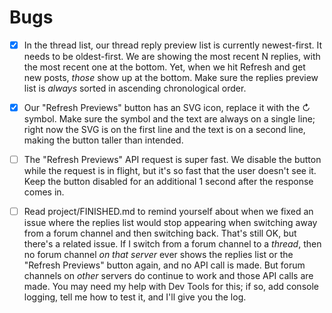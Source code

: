 # Bugs
- [x] In the thread list, our thread reply preview list is currently newest-first. It needs to be oldest-first. We are showing the most recent N replies, with the most recent one at the bottom. Yet, when we hit Refresh and get new posts, _those_ show up at the bottom. Make sure the replies preview list is _always_ sorted in ascending chronological order.
- [x] Our "Refresh Previews" button has an SVG icon, replace it with the ↻ symbol. Make sure the symbol and the text are always on a single line; right now the SVG is on the first line and the text is on a second line, making the button taller than intended.
- [ ] The "Refresh Previews" API request is super fast. We disable the button while the request is in flight, but it's so fast that the user doesn't see it. Keep the button disabled for an additional 1 second after the response comes in.
- [ ] Read project/FINISHED.md to remind yourself about when we fixed an issue where the replies list would stop appearing when switching away from a forum channel and then switching back. That's still OK, but there's a related issue. If I switch from a forum channel to a _thread_, then no forum channel _on that server_ ever shows the replies list or the "Refresh Previews" button again, and no API call is made. But forum channels on _other_ servers do continue to work and those API calls are made. You may need my help with Dev Tools for this; if so, add console logging, tell me how to test it, and I'll give you the log.


